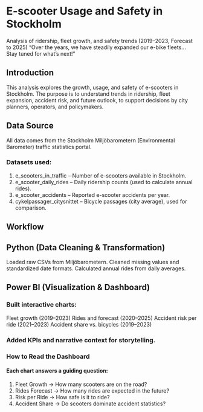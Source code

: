 # E-scooter Usage and Safety in Stockholm

Analysis of ridership, fleet growth, and safety trends (2019–2023, Forecast to 2025)
“Over the years, we have steadily expanded our e-bike fleets... Stay tuned for what’s next!”
## Introduction

This analysis explores the growth, usage, and safety of e-scooters in Stockholm.
The purpose is to understand trends in ridership, fleet expansion, accident risk, and future outlook, to support decisions by city planners, operators, and policymakers.
## Data Source

All data comes from the Stockholm Miljöbarometern (Environmental Barometer) traffic statistics portal.
### Datasets used:

1. e_scooters_in_traffic – Number of e-scooters available in Stockholm.
2. e_scooter_daily_rides – Daily ridership counts (used to calculate annual rides).
3. e_scooter_accidents – Reported e-scooter accidents per year.
4. cykelpassager_citysnittet – Bicycle passages (city average), used for comparison.

## Workflow

## Python (Data Cleaning & Transformation)
Loaded raw CSVs from Miljöbarometern.
Cleaned missing values and standardized date formats.
Calculated annual rides from daily averages.


## Power BI (Visualization & Dashboard)

### Built interactive charts:
Fleet growth (2019–2023)
Rides and forecast (2020–2025)
Accident risk per ride (2021–2023)
Accident share vs. bicycles (2019–2023)
### Added KPIs and narrative context for storytelling.

### How to Read the Dashboard

#### Each chart answers a guiding question:
1. Fleet Growth → How many scooters are on the road?
2. Rides Forecast → How many rides are expected in the future?
3. Risk per Ride → How safe is it to ride?
4. Accident Share → Do scooters dominate accident statistics?
